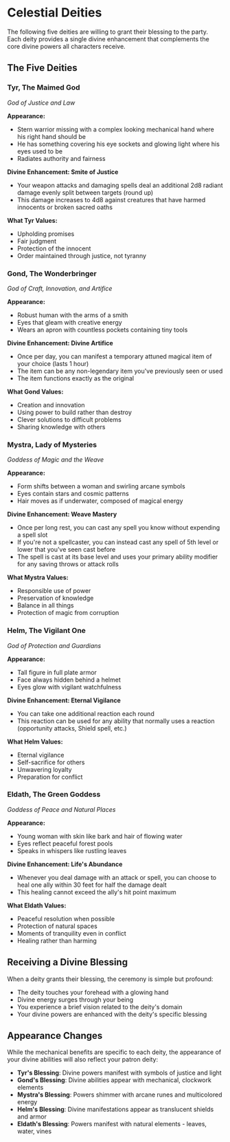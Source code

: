 # Celestial Deities

The following five deities are willing to grant their blessing to the party. Each deity provides a single divine enhancement that complements the core divine powers all characters receive.

## The Five Deities

### Tyr, The Maimed God
*God of Justice and Law*

**Appearance:** 
- Stern warrior missing with a complex looking mechanical hand where his right hand should be
- He has something covering his eye sockets and glowing light where his eyes used to be
- Radiates authority and fairness

**Divine Enhancement: Smite of Justice**
- Your weapon attacks and damaging spells deal an additional 2d8 radiant damage evenly split between targets (round up)
- This damage increases to 4d8 against creatures that have harmed innocents or broken sacred oaths

**What Tyr Values:**
- Upholding promises
- Fair judgment
- Protection of the innocent
- Order maintained through justice, not tyranny

### Gond, The Wonderbringer
*God of Craft, Innovation, and Artifice*

**Appearance:**
- Robust human with the arms of a smith
- Eyes that gleam with creative energy
- Wears an apron with countless pockets containing tiny tools

**Divine Enhancement: Divine Artifice**
- Once per day, you can manifest a temporary attuned magical item of your choice (lasts 1 hour)
- The item can be any non-legendary item you've previously seen or used
- The item functions exactly as the original

**What Gond Values:**
- Creation and innovation
- Using power to build rather than destroy
- Clever solutions to difficult problems
- Sharing knowledge with others

### Mystra, Lady of Mysteries
*Goddess of Magic and the Weave*

**Appearance:**
- Form shifts between a woman and swirling arcane symbols
- Eyes contain stars and cosmic patterns
- Hair moves as if underwater, composed of magical energy

**Divine Enhancement: Weave Mastery**
- Once per long rest, you can cast any spell you know without expending a spell slot
- If you're not a spellcaster, you can instead cast any spell of 5th level or lower that you've seen cast before
- The spell is cast at its base level and uses your primary ability modifier for any saving throws or attack rolls

**What Mystra Values:**
- Responsible use of power
- Preservation of knowledge
- Balance in all things
- Protection of magic from corruption

### Helm, The Vigilant One
*God of Protection and Guardians*

**Appearance:**
- Tall figure in full plate armor
- Face always hidden behind a helmet
- Eyes glow with vigilant watchfulness

**Divine Enhancement: Eternal Vigilance**
- You can take one additional reaction each round
- This reaction can be used for any ability that normally uses a reaction (opportunity attacks, Shield spell, etc.)

**What Helm Values:**
- Eternal vigilance
- Self-sacrifice for others
- Unwavering loyalty
- Preparation for conflict

### Eldath, The Green Goddess
*Goddess of Peace and Natural Places*

**Appearance:**
- Young woman with skin like bark and hair of flowing water
- Eyes reflect peaceful forest pools
- Speaks in whispers like rustling leaves

**Divine Enhancement: Life's Abundance**
- Whenever you deal damage with an attack or spell, you can choose to heal one ally within 30 feet for half the damage dealt
- This healing cannot exceed the ally's hit point maximum

**What Eldath Values:**
- Peaceful resolution when possible
- Protection of natural spaces
- Moments of tranquility even in conflict
- Healing rather than harming

## Receiving a Divine Blessing

When a deity grants their blessing, the ceremony is simple but profound:

- The deity touches your forehead with a glowing hand
- Divine energy surges through your being
- You experience a brief vision related to the deity's domain
- Your divine powers are enhanced with the deity's specific blessing

## Appearance Changes

While the mechanical benefits are specific to each deity, the appearance of your divine abilities will also reflect your patron deity:

- **Tyr's Blessing**: Divine powers manifest with symbols of justice and light
- **Gond's Blessing**: Divine abilities appear with mechanical, clockwork elements
- **Mystra's Blessing**: Powers shimmer with arcane runes and multicolored energy
- **Helm's Blessing**: Divine manifestations appear as translucent shields and armor
- **Eldath's Blessing**: Powers manifest with natural elements - leaves, water, vines 